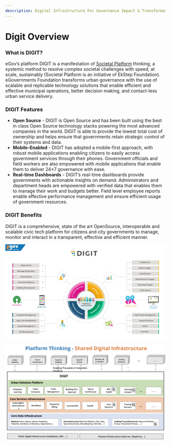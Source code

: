 ```yaml
---
description: Digital Infrastructure For Governance Impact & Transformation
---
```


# Digit Overview

### What is DIGIT? <a id="What-is-DIGIT?"></a>

 eGov’s platform DIGIT is a manifestation of [Societal Platform](https://societalplatform.org/) thinking, a systemic method to resolve complex societal challenges with speed, at scale, sustainably \(Societal Platform is an initiative of EkStep Foundation\). eGovernments Foundation transforms urban governance with the use of scalable and replicable technology solutions that enable efficient and effective municipal operations, better decision making, and contact-less urban service delivery.

### DIGIT Features <a id="DIGIT-Features"></a>

* **Open Source** - DIGIT is Open Source and has been built using the best in class Open Source technology stacks powering the most advanced companies in the world. DIGIT is able to provide the lowest total cost of ownership and helps ensure that governments retain strategic control of their systems and data.
* **Mobile-Enabled** - DIGIT has adopted a mobile-first approach, with robust mobile applications enabling citizens to easily access government services through their phones. Government officials and field workers are also empowered with mobile applications that enable them to deliver 24×7 governance with ease.
* **Real-time Dashboards** - DIGIT’s real-time dashboards provide governments with actionable insights on demand. Administrators and department heads are empowered with verified data that enables them to manage their work and budgets better. Field level employee reports enable effective performance management and ensure efficient usage of government resources.

### DIGIT Benefits <a id="DIGIT-Benefits"></a>

DIGIT is a comprehensive, state of the art OpenSource, interoperable and scalable civic tech platform for citizens and city governments to manage, monitor and interact in a transparent, effective and efficient manner.

![](../.gitbook/assets/image%20%2857%29.png)

![](../.gitbook/assets/image%20%2855%29.png)

